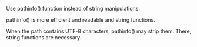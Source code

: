 Use pathinfo() function instead of string manipulations.

pathinfo() is more efficient and readable and string functions.

<?php

$filename = '/path/to/file.php';

// With pathinfo();
$details = pathinfo($filename);
print $details['extension'];  // also capture php

// With string functions (other solutions possible)
$ext = substr($filename, - strpos(strreverse($filename), '.')); // Capture php

?>

When the path contains UTF-8 characters, pathinfo() may strip them. There, string functions are necessary.
